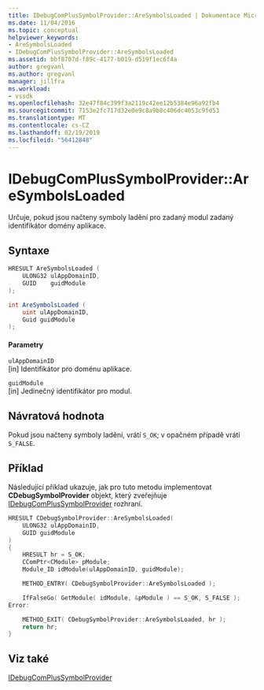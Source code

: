 ```yaml
---
title: IDebugComPlusSymbolProvider::AreSymbolsLoaded | Dokumentace Microsoftu
ms.date: 11/04/2016
ms.topic: conceptual
helpviewer_keywords:
- AreSymbolsLoaded
- IDebugComPlusSymbolProvider::AreSymbolsLoaded
ms.assetid: bbf8707d-f89c-4177-b019-d519f1ec6f4a
author: gregvanl
ms.author: gregvanl
manager: jillfra
ms.workload:
- vssdk
ms.openlocfilehash: 32e47f84c399f3a2119c42ee12b5384e96a92fb4
ms.sourcegitcommit: 7153e2fc717d32e0e9c8a9b8c406dc4053c9fd53
ms.translationtype: MT
ms.contentlocale: cs-CZ
ms.lasthandoff: 02/19/2019
ms.locfileid: "56412848"
---
```

# <a name="idebugcomplussymbolprovideraresymbolsloaded"></a>IDebugComPlusSymbolProvider::AreSymbolsLoaded
Určuje, pokud jsou načteny symboly ladění pro zadaný modul zadaný identifikátor domény aplikace.

## <a name="syntax"></a>Syntaxe

```cpp
HRESULT AreSymbolsLoaded (
    ULONG32 ulAppDomainID,
    GUID    guidModule
);
```

```csharp
int AreSymbolsLoaded (
    uint ulAppDomainID,
    Guid guidModule
);
```

#### <a name="parameters"></a>Parametry
`ulAppDomainID`  
[in] Identifikátor pro doménu aplikace.

`guidModule`  
[in] Jedinečný identifikátor pro modul.

## <a name="return-value"></a>Návratová hodnota
Pokud jsou načteny symboly ladění, vrátí `S_OK`; v opačném případě vrátí `S_FALSE`.

## <a name="example"></a>Příklad
Následující příklad ukazuje, jak pro tuto metodu implementovat **CDebugSymbolProvider** objekt, který zveřejňuje [IDebugComPlusSymbolProvider](../../../extensibility/debugger/reference/idebugcomplussymbolprovider.md) rozhraní.

```cpp
HRESULT CDebugSymbolProvider::AreSymbolsLoaded(
    ULONG32 ulAppDomainID,
    GUID guidModule
)
{
    HRESULT hr = S_OK;
    CComPtr<CModule> pModule;
    Module_ID idModule(ulAppDomainID, guidModule);

    METHOD_ENTRY( CDebugSymbolProvider::AreSymbolsLoaded );

    IfFalseGo( GetModule( idModule, &pModule ) == S_OK, S_FALSE );
Error:

    METHOD_EXIT( CDebugSymbolProvider::AreSymbolsLoaded, hr );
    return hr;
}
```

## <a name="see-also"></a>Viz také
[IDebugComPlusSymbolProvider](../../../extensibility/debugger/reference/idebugcomplussymbolprovider.md)
